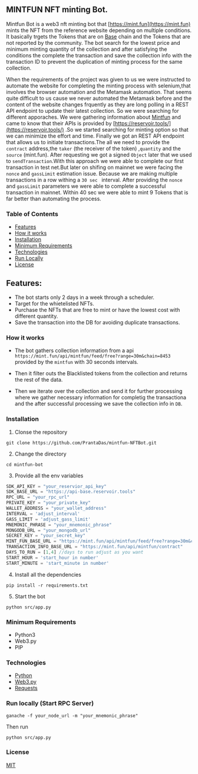 ## MINTFUN NFT minting Bot.

Mintfun Bot is a web3 nft minting bot that [https://mint.fun](https://mint.fun) mints the NFT from the reference website depending on multiple conditions. It basically trgets the Tokens that are on [Base](https://docs.base.org/) chain and the Tokens that are not reported by the community. The bot search for the lowest price and minimum minting quantity of the collection and after satisfying the conditions the complete the transaction and save the collection info with the transaction ID to prevent the duplication of minting process for the same collection.

When the requirements of the project was given to us we were instructed to automate the website for completing the minting process with selenium,that involves the browser automation and the Metamask automation. That seems quite difficult to us cause we never automated the Metamask before and the content of the website changes frquently as they are long polling in a REST API endpoint to update their latest collection. So we were searching for different apporaches. We were gathering information about [Mintfun](https://mint.fun) and came to know that their APIs is provided by [https://reservoir.tools/](https://reservoir.tools/) .So we started searching for minting option so that we can minimize the effort and time. Finally we got an REST API endpoint that allows us to initiate transactions.The all we need to provide the `contract` address,the `taker` (the receiver of the token) ,`quantity` and the `source` (mint.fun). After requesting we got a signed `Object` later that we used to `sendTransaction`.With this approach we were able to complete our first transaction in test net.But later on shifing on mainnet we were facing the `nonce` and `gassLimit` estimation issue. Because we are making multiple transactions in a row withing a `30 sec ` interval. After providing the  `nonce` and `gassLimit` parameters we were able to complete a successful transaction in mainnet. Within 40 sec we were able to mint 9 Tokens that is far better than automating the process.

### Table of Contents
- [Features](#features)
- [How it works](#how-it-works)
- [Installation](#installation)
- [Minimum Requirements](#minimum-requirements)
- [Technologies](#technologies)
- [Run Locally](#run-locally)
- [License](#license)

## Features:
* The bot starts only 2 days in a week through a scheduler.
* Target for the whietelisted NFTs.
* Purchase the NFTs that are free to mint or have the lowest cost with different quantity.
* Save the transaction into the DB for avoiding duplicate transactions.

### How it works
* The bot gathers collection information from a api `https://mint.fun/api/mintfun/feed/free?range=30m&chain=8453` provided by the `mintfun` with 30 seconds intervals.

* Then it filter outs the Blacklisted tokens from the collection and returns the rest of the data.
* Then we iterate over the collection and send it for further processing where we gather necessary information for completig the transactiona and the after successful processing we save the collection info in `DB`.

### Installation

1. Clonse the repository

```shell
git clone https://github.com/PrantaDas/mintfun-NFTBot.git
```
2. Change the directory

```shell
cd mintfun-bot
```

3. Provide all the env variables
```js
SDK_API_KEY = "your_reservior_api_key"
SDK_BASE_URL = "https://api-base.reservoir.tools"
RPC_URL = "your_rpc_url"
PRIVATE_KEY = "your_private_key"
WALLET_ADDRESS = "your_wallet_address"
INTERVAL = 'adjust_interval'
GASS_LIMIT = 'adjust_gass_limit'
MNEMONIC_PHRASE = "your_mnemonic_phrase"
MONGODB_URL = "your_mongodb_url"
SECRET_KEY = "your_secret_key"
MINT_FUN_BASE_URL = "https://mint.fun/api/mintfun/feed/free?range=30m&chain=8453"
TRANSACTION_INFO_BASE_URL = "https://mint.fun/api/mintfun/contract"
DAYS_TO_RUN = [1,4] //days to run adjust as you want
START_HOUR = 'start_hour in number'
START_MINUTE = 'start_minute in number'
```
4. Install all the dependencies
```shell
pip install -r requirements.txt
```

5. Start the bot
```shell
python src/app.py
```

### Minimum Requirements
* Python3
* Web3.py
* PIP

### Technologies
- [Python](https://www.python.org/)
- [Web3.py](https://web3py.readthedocs.io/en/stable/index.html)
- [Requests](https://pypi.org/project/requests/)

### Run locally (Start RPC Server)
```shell
ganache -f your_node_url -m "your_mnemonic_phrase"
```
Then run 

```shell
python src/app.py
```

### License
[MIT](https://github.com/PrantaDas/mintfun-NFTBot.git)